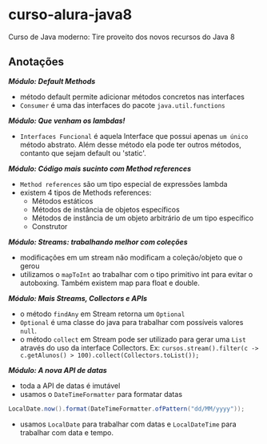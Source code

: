 # curso-alura-java8
Curso de Java moderno: Tire proveito dos novos recursos do Java 8

## Anotações
***Módulo: Default Methods***
- método default permite adicionar métodos concretos nas interfaces
- `Consumer` é uma das interfaces do pacote `java.util.functions`

***Módulo: Que venham os lambdas!***
- `Interfaces Funcional` é aquela Interface que possui apenas `um único` método abstrato. Além desse método ela pode ter outros métodos, contanto que sejam default ou 'static'.

***Módulo: Código mais sucinto com Method references***
-  `Method references` são um tipo especial de expressões lambda
- existem 4 tipos de Methods references:
  - Métodos estáticos
  - Métodos de instância de objetos específicos
  - Métodos de instância de um objeto arbitrário de um tipo específico
  - Construtor

***Módulo: Streams: trabalhando melhor com coleções***
  - modificações em um stream não modificam a coleção/objeto que o gerou
  - utilizamos o `mapToInt` ao trabalhar com o tipo primitivo int para evitar o autoboxing. Também existem map para float e double.

***Módulo: Mais Streams, Collectors e APIs***
- o método `findAny` em Stream retorna um `Optional`
- `Optional` é uma classe do java para trabalhar com possíveis valores `null`.
- o método `collect` em Stream pode ser utilizado para gerar uma `List` através do uso da interface Collectors. Ex: `cursos.stream().filter(c -> c.getAlunos() > 100).collect(Collectors.toList());`

***Módulo: A nova API de datas***
- toda a API de datas é imutável
- usamos o `DateTimeFormatter` para formatar datas
```java
LocalDate.now().format(DateTimeFormatter.ofPattern("dd/MM/yyyy"));
```
- usamos `LocalDate` para trabalhar com datas e `LocalDateTime` para trabalhar com data e tempo.

